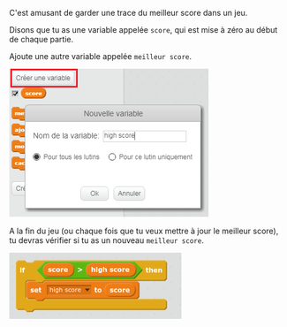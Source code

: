 C'est amusant de garder une trace du meilleur score dans un jeu.

Disons que tu as une variable appelée `score`, qui est mise à zéro au début de chaque partie.

Ajoute une autre variable appelée `meilleur score`.

![capture d'écran](images/make-high-score-variable.png)

A la fin du jeu (ou chaque fois que tu veux mettre à jour le meilleur score), tu devras vérifier si tu as un nouveau `meilleur score`.

![capture d'écran](images/check-for-high-score.png)